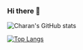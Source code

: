 ### Hi there 👋

<!--
**Charan-Nandarapu/Charan-Nandarapu** is a ✨ _special_ ✨ repository because its `README.md` (this file) appears on your GitHub profile.

Here are some ideas to get you started:

- 🔭 I’m currently working on ...
- 🌱 I’m currently learning ...
- 👯 I’m looking to collaborate on ...
- 🤔 I’m looking for help with ...
- 💬 Ask me about ...
- 📫 How to reach me: ...
- 😄 Pronouns: ...
- ⚡ Fun fact: ...
-->

![Charan's GitHub stats](https://github-readme-stats.vercel.app/api?username=Charan-Nandarapu&show_icons=true&theme=radical)

[![Top Langs](https://github-readme-stats.vercel.app/api/top-langs/?username=Charan-Nandarapu&layout=compact)](https://github.com/Charan-Nandarapu/github-readme-stats)

